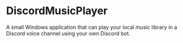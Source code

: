 # DiscordMusicPlayer
A small Windows application that can play your local music library in a Discord voice channel using your own Discord bot. 
